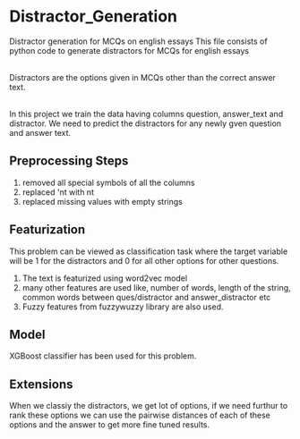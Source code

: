 # Distractor_Generation
Distractor generation for MCQs on english essays
This file consists of python code to generate distractors for MCQs for english essays

<br> Distractors are the options given in MCQs other than the correct answer text.

<br> In this project we train the data having columns question, answer_text and distractor. We need to predict the distractors for any newly gven question and answer text.

## Preprocessing Steps
1. removed all special symbols of all the columns
2. replaced 'nt with nt
3. replaced missing values with empty strings

## Featurization
This problem can be viewed as classification task where the target variable will be 1 for the distractors and 0 for all other options for other questions.
1. The text is featurized using word2vec model
2. many other features are used like, number of words, length of the string, common words between ques/distractor and answer_distractor etc
3. Fuzzy features from fuzzywuzzy library are also used.

## Model
XGBoost classifier has been used for this problem.

## Extensions
When we classiy the distractors, we get lot of options, if we need furthur to rank these options we can use the pairwise distances of each of these options and the answer to get more fine tuned results.

